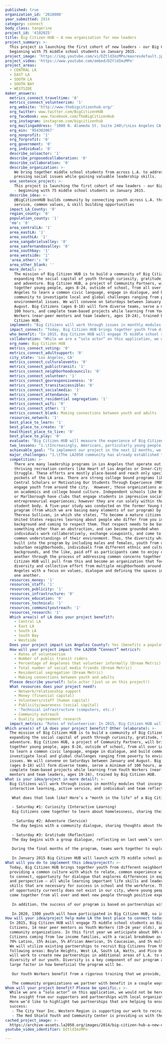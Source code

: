 ```yaml
---
published: true
organization_id: '2018008'
year_submitted: 2014
category: connect
body_class: tangerine
project_id: '4102025'
title: Big Citizen HUB – A new organization for new leaders
project_summary: >-
  This project is launching the first cohort of new leaders - our Big Citizens -
  beginning with 75 middle school students in January 2015.
project_image: 'https://img.youtube.com/vi/DZtldImzMPo/maxresdefault.jpg'
project_video: 'https://www.youtube.com/embed/DZtldImzMPo'
project_areas:
  - CENTRAL LA
  - EAST LA
  - SOUTH LA
  - SOUTH BAY
  - WESTSIDE
maker_answers:
  metrics_connect_traveltime: '0'
  metrics_connect_volunteerism: '1'
  org_website: 'http://www.thebigcitizenhub.org/'
  org_twitter: www.twitter.com/BigCitizenHUB
  org_facebook: www.facebook.com/TheBigCitizenHub
  org_instagram: instagram.com/bigcitizenhub
  org_mailingaddress: "1000 N. Alameda St. Suite 240\r\nLos Angeles CA 90012"
  org_ein: '954302067'
  org_nonprofit: '1'
  org_forprofit: '0'
  org_government: '0'
  org_individual: '0'
  describe_soloactor: '1'
  describe_proposedcollaboration: '0'
  describe_collaboration: '0'
  describe_organization: >-
    We bring together middle school students from across L.A. to address
    pressing social issues while gaining valuable leadership skills.
  one_sentence_project: >-
    This project is launching the first cohort of new leaders - our Big Citizens
    - beginning with 75 middle school students in January 2015.
  describe_idea: >-
    @BigCitizenHUB builds community by connecting youth across L.A. through
    service, common values, & skill building opportunities
  impact_LA_County: '0'
  region_county: '0'
  population_county: '1'
  'no': '0'
  area_centralLA: '1'
  area_eastLA: '1'
  area_southLA: '1'
  area_sangabrielvalley: '0'
  area_sanfernandovalley: '0'
  area_southbay: '1'
  area_westside: '1'
  'area_other:': '0'
  area_other_blank: ''
  more_detail: >-
    The mission of Big Citizen HUB is to build a community of Big Citizens,
    expanding the social capital of youth through curiosity, gratitude, team,
    and adventure. Big Citizen HUB, a project of Community Partners, will bring
    together young people, ages 8-24, outside of school, from all over Los
    Angeles to learn a common civic language, engage in dialogue, and build
    community to investigate local and global challenges ranging from poverty to
    environmental issues. We will convene on Saturdays between January and
    August. Big Citizens (ages 8-18) will form diverse teams, serve a minimum of
    100 hours, and complete team-based projects while learning from Youth
    Workers (near-peer mentors and team leaders, ages 19-24), trained by Big
    Citizen HUB.
  implement: "Big Citizens will work through issues in monthly modules that incorporate interactive learning, active service, and individual and team reflection. \r\n\r\nWhat does that look like? Here’s a \"month in the life\" of a Big Citizen, exploring the issue of homelessness:\r\n\r\n-\tSaturday #1: Curiosity (Interactive Learning)\r\nBig Citizens come together to learn about homelessness, sharing their own understanding of the issue and personal experiences, and hearing the perspectives of others. Teams travel to different locations across the city (Skid Row, South LA, Santa Monica) to learn from organizations addressing homelessness.\r\n\r\n-\tSaturday #2: Adventure (Service)\r\nThe day begins with a community dialogue, sharing thoughts about the issue they explored the prior Saturday, including any new experiences or perspectives that were gained during the week. Teams travel to various service sites (possibly the Downtown Women’s Shelter or the Los Angeles Regional Food Bank) and spend the day engaging in active service to address homelessness.\r\n\r\n-\tSaturday #3: Gratitude (Reflection)\r\nThe day begins with a group dialogue, reflecting on last week’s service projects and the organizations they learned about earlier in the month. Youth Workers lead Big Citizens in public speaking workshop. Teams prepare presentations documenting details of the service and organizations they learned from. Homelessness month concludes with a Community Meeting of Big Citizens, parents, and community partners, where Big Citizens present to the larger group.\r\n\r\nDuring the final months of the program, teams work together to explore a topic of their choosing, developing service projects to address their issue. Upon completion of the program, Big Citizens graduate earning the President’s Volunteer Service Award and Youth Workers earn Big Citizen HUB’s Youth Development Professional Certification. \r\n\r\nIn January 2015 Big Citizen HUB will launch with 75 middle school participants (Big Citizens) and 14 team leaders (Youth Workers). Big Citizen HUB will grow to almost 450 participants annually within five years, increasing the amount of middle schoolers and adding teams of high school aged and elementary participants. In fiscal year 2020, a total of 1,300 Big Citizens will have experienced the program.  \r\n"
  impact_connect: "Today, Big Citizen HUB brings together youth from different neighborhoods, providing a common culture with which to relate, common experience with which to connect, opportunity for dialogue that explores differences in experience and perspective – all while learning important life skills and leadership skills that are necessary for success in school and the workforce. This type of opportunity currently does not exist in our city, where young people can come together from all over and meet new people through positive experiences.\r\n\r\nIn addition, the success of our program is based on partnerships with organizations that serve and address our most pressing community issues. We aim to meaningfully engage with at least 30 external partners in 2015. Aside from learning from, serving with, and connecting on the issues these organizations address, there is one very important outcome that we expect from this type of engagement: Adults begin to see youth as thoughtful, engaged, and valued participants in our communities. In turn, this change in perception allows youth to gain motivation to succeed in school, participate in their community, and feel optimistic about the future. \r\n\r\nIn 2020, 1300 youth will have participated in Big Citizen HUB, so imagine how many youth, community leaders, and parents will be involved by 2050. Imagine what the middle school students who were Big Citizens in 2015 will be doing by 2050. They’ll be voters, business leaders, social entrepreneurs, public officials, teachers, and possibly parents of the 36th cohort of Big Citizens. They’ll support public transportation, utilize social media in new and powerful ways, and will regularly connect with others outside of their neighborhood. Big Citizen HUB will be the best place for youth in Los Angeles to learn about issues that affect our local and global communities, to practice the skills needed to solve problems, and to connect with and feel comfortable with people of different backgrounds.\r\n"
  who_benefit: "In 2015, Big Citizen HUB will engage 75 middle school students as Big Citizens, 14 near peer mentors as Youth Workers (19-24 year olds), and 30 community organizations. In this first year we anticipate about 80% of Big Citizens coming from low income families, with a racial breakdown as follows: 70% Latino, 15% Asian, 5% African American, 5% Caucasian, and 5% multiracial. We will utilize existing partnerships to recruit Big Citizens from the following areas: Boyle Heights, West LA, South LA, Watts, and Pico Union. We will work to create new partnerships in additional areas of L.A. to ensure diversity of our youth. Diversity is a key component of our program and a large factor in how beneficial the program will be. \r\n\r\nOur Youth Workers benefit from a rigorous training that we provide, focused on positive youth development practices, curriculum design, workshop facilitation, team building, conflict resolution, and asset mapping. Our Youth Development Professional Certification will be valuable as our Youth Workers move on, looking for full-time positions with other youth development organizations.\r\n\r\nThe community organizations we partner with benefit in a couple ways. First, many will have the opportunity to receive 75 young and enthusiastic volunteers for a full day of Saturday service. Second, they get the opportunity to share what they do with a number of new faces – Big Citizens, Youth Workers, parents, and other community members being engaged. They can share the problem they address, how they address it, what kind of impact they have on the community, and how others can get involved. It’s an amazing opportunity to connect with people who may not have come across their organization outside of Big Citizen HUB.\r\n"
  collaboration: "While we are a “solo actor” on this application, we would not be here without the insight from our supporters and partnerships with local organizations. Here we’d like to highlight two partnerships that are helping to ensure our success:\r\n-\tThe City Year Inc. Western Region is supporting our work to recruit qualified Youth Workers. Our program is dependent upon bringing in committed near peer mentors to lead teams of Big Citizens. Our partnership with City Year allows us access to a large pool of 19-24 year olds who have interest in youth development and service, who have been vetted by a team of people with the expertise of recruiting people with the skill set we need.\r\n-\tThe Red Shield Youth and Community Center is providing us with the facilities with which to run our office. In return, we provide the Red Shield’s staff with youth development training and coaching. In addition, all Big Citizens will become members of the center.\r\n"
  org_name: Big Citizen HUB
  metrics_connect_voting: '0'
  metrics_connect_adultsupport: '0'
  city_state: 'Los Angeles, CA'
  metrics_connect_culturalevents: '0'
  metrics_connect_publictransit: '1'
  metrics_connect_neighborhoodcouncils: '0'
  metrics_connect_volunteer: '1'
  metrics_connect_govresponsiveness: '0'
  metrics_connect_transitaccessible: '0'
  metrics_connect_socialmedia: '1'
  metrics_connect_attendance: '0'
  metrics_connect_residential segregation: '1'
  metrics_connect_wifi: '0'
  metrics_connect_other: '1'
  metrics_connect_blank: Making connections between youth and adults
  resources_network: '1'
  best_place_to_learn: '1'
  best_place_to_create: '0'
  healthiest_place_to_live: '0'
  best_place_to_play: '0'
  evaluate: "Big Citizen HUB will measure the experience of Big Citizens through pre-, mid- and post surveys and interviews to identify participant assets and growth areas and program efficacy. We’ll also use surveys to understand the experience of Youth Workers and community partners, and the perspectives of parents of Big Citizens. \r\n\r\nAs we utilize an inclusive curriculum focused on character strengths and growth mindset, we expect that our surveys will demonstrate changes in attitude, knowledge, and behavior of our participating youth. Some specific outcomes in 2015 include: \r\n- 90% of Big Citizens can identify a problem in their community and have tangible skills and plans for solving problems in their communities\r\n- 90% of Big Citizens will make friends with people from different backgrounds because of Big Citizen HUB\r\n- 75% will do things as Big Citizens they had previously thought they were incapable of\r\n- 75% of Big Citizens will find increased ability to work with others as a part of a team\r\n- 75% of service partners will agree or strongly agree that they would work with Big Citizens again\r\n\r\nBig Citizen HUB is structured as a pipeline program for civic engagement.  As a student experiences the program from 3rd to 12th grade, they will participate in age-appropriate activities that relate to each social issue, becoming more proficient in each topic as they become older. When a Big Citizen returns for a 2nd, 3rd, 4th, or even 10th year, (s)he will have a new role with additional leadership and skill building opportunities.\r\n"
  two_lessons: "1.\tIncreasingly, Americans, particularly young people, are losing faith in public institutions. This is evidenced in voter turnout, high school graduation and volunteer rates. A disengaged population quickly becomes a disenfranchised population. Specifically in Los Angeles, there are several related problems plaguing adolescents, including low overall academic achievement, gang violence, a lack of programs geared for middle school students, and racial and socioeconomic divides in the city. The large-scale challenges - social, environmental, economic - facing our globally connected world will require local, person-to-person participation and solutions. Adolescence is a key strategic time to engage youth in leadership, civic engagement and service initiatives - after which welfare dependency, limited productivity, and other social problems become life patterns for those who are not engaged. If we hope to move beyond the partisanship and gridlock that characterizes so much of American politics, we must start in the elementary, middle and high school years. \r\n\r\n2.\tWorking in the field of education and youth development, we noticed there’s a gap – there are not many organizations bringing youth together from all parts of the city. When you look at what it takes to be successful in the workplace, hard skills are certainly important. But what’s equally important, and what often makes one person a better leader, is the ability to collaborate, solve problems, think critically, and communicate with others. Those skills can only be fully honed when one has the opportunity to work with and learn from those who have different backgrounds than their own. As we learn to relate to others and build meaningful relationships with those who are different from ourselves, we become able to see things from many perspectives, alter our style of communication to be most effective in various situations, and work successfully on all kinds of teams. People who can do these things well become great leaders in their workplace, as well as our communities. Most leadership theorists believe that the skills critical for effective leadership, including the capacity to understand and interact with others, are developed most deeply in adolescence and young adulthood. Big Citizen HUB is providing the space necessary for young people to convene and practice engagement with diverse groups of peers.\r\n"
  achievable_goal: "To implement our project in the next 12 months, we have set the following goals:\r\n\r\nGoal 1: Secure donated space for Saturday programming by October 2014\r\nGoal 2: Recruit and enroll 75 Big Citizens by December 2014\r\nGoal 3: Recruit and commit 14 Youth Workers by November 2014\r\nGoal 4: Design 75% of program modules by October 2014\r\nGoal 5: Launch Big Citizen HUB programming in January 2015\r\nGoal 6: Implement 23 programmed days by August 2015, including opening day, graduation, Youth Worker orientation and trainings \r\nGoal 7: Retain 80% of Big Citizens (60 students), each serving 100 hours, for a total of 6000 hours of service to Los Angeles in the first program year\r\nGoal 8: Engage a total of 30 external partners\r\n\r\nProgress towards goals is as follows:\r\n- As of July 2014 we have secured space in the Pico Union neighborhood.\r\n- Recruitment of Big Citizens will occur between September and November 2014, utilizing existing relationships between Big Citizen HUB staff and schools across Los Angeles.\r\n- We have partnerships with youth development organizations that are supporting our recruitment of 19-24 year old Youth Workers.\r\n- Our Advisory Committee, a group of youth development professionals, has been working with us since October 2013 and is helping to build out our programming.\r\n- As we build out the programming, we will reach out to local organizations that address the social issues we plan to explore. These partners can support both our interactive learning and service days.\r\n- Our staff has extensive experience in running youth development programs, building partnerships with people and organizations, and managing the day-to-day operations of a program. \r\n\r\nWe are confident that this project is achievable within the next 12 months.\r\n"
  major_challenges: "1.\tThe LA2050 community has already established that connecting Angelenos is a huge challenge for a variety of reasons. We at Big Citizen HUB propose to connect youth from across Los Angeles in a meaningful way that not only expands the social capital of youth, but will have a long-term impact on the city and how people interact with those from different backgrounds and neighborhoods. We are confident that we have the programming, organizational culture, and tools in place to make that happen. However, we recognize that the logistics involved with bringing together young people from many neighborhoods may be a challenge for us. Our strategy for doing this successfully is the following: Our daily meeting space is located in Pico Union off the Metro Red Line. For participants who don’t have parents that can bring them each Saturday, we will have public transit pick-up spots in major areas (South LA, Watts, and Boyle Heights) in order for some of our youth to be chaperoned by a Youth Worker. \r\n\r\n2.\tThe second challenge we anticipate is maintaining high retention rates during the summer months. It is important that our program runs from January through early August, providing meaningful activities for youth during out of school time. However, we do realize that summer family vacations and other activities may negatively affect the retention rates of both our Big Citizens and Youth Workers. Our strategy for ensuring success in this area is the following: \r\n- Big Citizens are required to undergo a rigorous recruitment process which helps us communicate expectations, understand their interest in the program, gauge commitment levels, and engage their parents. \r\n- Our program is designed to incorporate some of the most exciting elements into the summer months. At this point, they will feel connected to their team and want to contribute meaningfully to the final project. They graduate from the program in August, receiving the President’s Volunteer Service Award if they have met all necessary requirements. \r\n- Youth Workers also undergo a rigorous application process, as well as in-depth training. In August, after completing all requirements, Youth Workers receive the Big Citizen HUB’s Youth Development Professional Certification as well as the final portion of their volunteer stipend. These incentives should secure the commitment we need for the full 8 months of programming.\r\n"
  competition: >-
    There are many leadership programs in Los Angeles that operate out of
    thriving recreation centers like Heart of Los Angeles or Inner-City
    Struggle. These efforts are mostly place-based and reach only specific
    pockets of the LA area. There are strong college bound programs like South
    Central Scholars or Motivating Our Students Through Experience (MOSTE) that
    engage youth from around the city.  However, those organizations are focused
    on academics and college bound culture. Independent schools like Brentwood
    or Marlborough have clubs that engage students in impressive social
    entrepreneurial experiences; however they are run solely within their
    student body. A five-year study was conducted on the former Young Heroes
    program (from which we are basing many elements of our program) by Dr.
    Theresa Sullivan, in which she states, “To become a mature citizen in the
    United States requires learning about people who differ from you in
    background and coming to respect them. That respect needs to be based on
    something other than an abstraction, and can become grounded when
    individuals work collaboratively, exchange viewpoints, and come to share
    common understandings of their environment. Thus, the diversity which was
    built into the program by including males and females, youth from urban and
    suburban neighborhoods, individuals from different ethnic and cultural
    backgrounds, and the like, paid off as participants came to enjoy one
    another through the process of addressing common concerns together.” Big
    Citizen HUB will pull from this and become an organization that focuses on
    diversity and collective effort from multiple neighborhoods around Los
    Angeles with a focus on values, dialogue and defining the spaces in-between
    one another.
  resources_money: '1'
  resources_staff: '1'
  resources_publicity: '1'
  resources_infrastructure: '0'
  resources_education: '0'
  resources_technical: '1'
  resources_communityoutreach: '1'
  resources_research: '1'
  Which area(s) of LA does your project benefit?:
    - Central LA
    - East LA
    - South LA
    - South Bay
    - Westside
  Does your project impact Los Angeles County?: Yes (benefits a population of LA County)
  How will your project impact the LA2050 “Connect” metrics?:
    - Rates of volunteerism
    - Number of public transit riders
    - Percentage of Angelenos that volunteer informally (Dream Metric)
    - Total number of social media friends (Dream Metric)
    - Residential segregation (Dream Metric)
    - Making connections between youth and adults
  Please describe yourself: Solo actor (just us on this project!)
  What resources does your project need?:
    - Network/relationship support
    - Money (financial capital)
    - Volunteers/staff (human capital)
    - Publicity/awareness (social capital)
    - 'Technical infrastructure (computers, etc.)'
    - Community outreach
    - Quality improvement research
  impact_metrics: "Rates of Volunteerism: In 2015, Big Citizen HUB will engage 75 youth and 14 Youth Workers in monthly service opportunities. \r\n\r\nNumber of Public Transit Riders: Our program design requires our youth to meet at one central location each Saturday. From there, Youth Workers lead Big Citizens on adventures to various community organizations across the city by utilizing public transportation. For some participants, riding public transit will be a new experience, and with us, they'll learn the ins-and-outs of the transit system.\r\n\r\nPercentage of Angelenos that Volunteer Informally (Dream Metric): Participating in a program, like Big Citizen HUB, where service is a regular activity will help to create positive associations with volunteering, helping to make it a life-long habit. Youth Service America has found that, “Volunteering in one's youth leads to a lifetime of service and philanthropy. Most adults involved in community service and/or philanthropy started as children.”\r\n\r\nTotal Number of Social Media Friends (Dream Metric): Young people are primed to utilize social media, even more so than email and other means of communication. As they meet new people through this program, social media can be the best way to stay in touch, particularly when two people live on opposite sides of the city. In addition, as information literacy (as defined by 21st Century Learning Skills) is part of our curriculum, we will work with Big Citizens to use social media to share information in ways beyond informal communication with friends.\r\n\r\nResidential Segregation (Dream Metric): What makes our organization unique is that we are bringing together youth from many neighborhoods across LA to build positive relationships. As a group, we will explore organizations in various neighborhoods, providing our youth with the opportunity to go to areas of the city they haven’t been before.\r\n\r\nOther – Making Connections Between Youth and Adults: The Search Institute has identified building blocks of healthy development that help youth grow up healthy, caring, and responsible. For adolescents, the Search Institute has identified 40 Development Assets. One is that young people should receive support from three or more non-parent adults. Big Citizen HUB provides Big Citizens with the opportunity to build healthy relationships with team leaders and staff, while participating in healthy activities.\r\n"
Which area(s) of LA does your project benefit? Other (elaborate): >-
  The mission of Big Citizen HUB is to build a community of Big Citizens,
  expanding the social capital of youth through curiosity, gratitude, team, and
  adventure. Big Citizen HUB, a project of Community Partners, will bring
  together young people, ages 8-24, outside of school, from all over Los Angeles
  to learn a common civic language, engage in dialogue, and build community to
  investigate local and global challenges ranging from poverty to environmental
  issues. We will convene on Saturdays between January and August. Big Citizens
  (ages 8-18) will form diverse teams, serve a minimum of 100 hours, and
  complete team-based projects while learning from Youth Workers (near-peer
  mentors and team leaders, ages 19-24), trained by Big Citizen HUB.
What is your idea/project in more detail?: >-
  Big Citizens will work through issues in monthly modules that incorporate
  interactive learning, active service, and individual and team reflection. 
   
   What does that look like? Here’s a "month in the life" of a Big Citizen, exploring the issue of homelessness:
   
   - Saturday #1: Curiosity (Interactive Learning)
   Big Citizens come together to learn about homelessness, sharing their own understanding of the issue and personal experiences, and hearing the perspectives of others. Teams travel to different locations across the city (Skid Row, South LA, Santa Monica) to learn from organizations addressing homelessness.
   
   - Saturday #2: Adventure (Service)
   The day begins with a community dialogue, sharing thoughts about the issue they explored the prior Saturday, including any new experiences or perspectives that were gained during the week. Teams travel to various service sites (possibly the Downtown Women’s Shelter or the Los Angeles Regional Food Bank) and spend the day engaging in active service to address homelessness.
   
   - Saturday #3: Gratitude (Reflection)
   The day begins with a group dialogue, reflecting on last week’s service projects and the organizations they learned about earlier in the month. Youth Workers lead Big Citizens in public speaking workshop. Teams prepare presentations documenting details of the service and organizations they learned from. Homelessness month concludes with a Community Meeting of Big Citizens, parents, and community partners, where Big Citizens present to the larger group.
   
   During the final months of the program, teams work together to explore a topic of their choosing, developing service projects to address their issue. Upon completion of the program, Big Citizens graduate earning the President’s Volunteer Service Award and Youth Workers earn Big Citizen HUB’s Youth Development Professional Certification. 
   
   In January 2015 Big Citizen HUB will launch with 75 middle school participants (Big Citizens) and 14 team leaders (Youth Workers). Big Citizen HUB will grow to almost 450 participants annually within five years, increasing the amount of middle schoolers and adding teams of high school aged and elementary participants. In fiscal year 2020, a total of 1,300 Big Citizens will have experienced the program.
What will you do to implement this idea/project?: >-
  Today, Big Citizen HUB brings together youth from different neighborhoods,
  providing a common culture with which to relate, common experience with which
  to connect, opportunity for dialogue that explores differences in experience
  and perspective – all while learning important life skills and leadership
  skills that are necessary for success in school and the workforce. This type
  of opportunity currently does not exist in our city, where young people can
  come together from all over and meet new people through positive experiences.
   
   In addition, the success of our program is based on partnerships with organizations that serve and address our most pressing community issues. We aim to meaningfully engage with at least 30 external partners in 2015. Aside from learning from, serving with, and connecting on the issues these organizations address, there is one very important outcome that we expect from this type of engagement: Adults begin to see youth as thoughtful, engaged, and valued participants in our communities. In turn, this change in perception allows youth to gain motivation to succeed in school, participate in their community, and feel optimistic about the future. 
   
   In 2020, 1300 youth will have participated in Big Citizen HUB, so imagine how many youth, community leaders, and parents will be involved by 2050. Imagine what the middle school students who were Big Citizens in 2015 will be doing by 2050. They’ll be voters, business leaders, social entrepreneurs, public officials, teachers, and possibly parents of the 36th cohort of Big Citizens. They’ll support public transportation, utilize social media in new and powerful ways, and will regularly connect with others outside of their neighborhood. Big Citizen HUB will be the best place for youth in Los Angeles to learn about issues that affect our local and global communities, to practice the skills needed to solve problems, and to connect with and feel comfortable with people of different backgrounds.
How will your idea/project help make LA the best place to connect today? In LA2050?: >-
  In 2015, Big Citizen HUB will engage 75 middle school students as Big
  Citizens, 14 near peer mentors as Youth Workers (19-24 year olds), and 30
  community organizations. In this first year we anticipate about 80% of Big
  Citizens coming from low income families, with a racial breakdown as follows:
  70% Latino, 15% Asian, 5% African American, 5% Caucasian, and 5% multiracial.
  We will utilize existing partnerships to recruit Big Citizens from the
  following areas: Boyle Heights, West LA, South LA, Watts, and Pico Union. We
  will work to create new partnerships in additional areas of L.A. to ensure
  diversity of our youth. Diversity is a key component of our program and a
  large factor in how beneficial the program will be. 
   
   Our Youth Workers benefit from a rigorous training that we provide, focused on positive youth development practices, curriculum design, workshop facilitation, team building, conflict resolution, and asset mapping. Our Youth Development Professional Certification will be valuable as our Youth Workers move on, looking for full-time positions with other youth development organizations.
   
   The community organizations we partner with benefit in a couple ways. First, many will have the opportunity to receive 75 young and enthusiastic volunteers for a full day of Saturday service. Second, they get the opportunity to share what they do with a number of new faces – Big Citizens, Youth Workers, parents, and other community members being engaged. They can share the problem they address, how they address it, what kind of impact they have on the community, and how others can get involved. It’s an amazing opportunity to connect with people who may not have come across their organization outside of Big Citizen HUB.
Whom will your project benefit? Please be specific.: >-
  While we are a “solo actor” on this application, we would not be here without
  the insight from our supporters and partnerships with local organizations.
  Here we’d like to highlight two partnerships that are helping to ensure our
  success:
   - The City Year Inc. Western Region is supporting our work to recruit qualified Youth Workers. Our program is dependent upon bringing in committed near peer mentors to lead teams of Big Citizens. Our partnership with City Year allows us access to a large pool of 19-24 year olds who have interest in youth development and service, who have been vetted by a team of people with the expertise of recruiting people with the skill set we need.
   - The Red Shield Youth and Community Center is providing us with the facilities with which to run our office. In return, we provide the Red Shield’s staff with youth development training and coaching. In addition, all Big Citizens will become members of the center.
cached_project_image: >-
  https://archive-assets.la2050.org/images/2014/big-citizen-hub-a-new-organization-for-new-leaders/img.youtube.com/vi/DZtldImzMPo/maxresdefault.jpg
youtube_video_identifier: DZtldImzMPo

---
```

